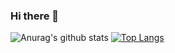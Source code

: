 ### Hi there 👋

<!--
**Pascu999/Pascu999** is a ✨ _special_ ✨ repository because its `README.md` (this file) appears on your GitHub profile.

Here are some ideas to get you started:

- 🔭 I’m currently working on ...
- 🌱 I’m currently learning ...
- 👯 I’m looking to collaborate on ...
- 🤔 I’m looking for help with ...
- 💬 Ask me about ...
- 📫 How to reach me: ...
- 😄 Pronouns: ...
- ⚡ Fun fact: ...
-->

![Anurag's github stats](https://github-readme-stats.vercel.app/api?username=Pascu999&show_icons=true&theme=radical&count_private=true) [![Top Langs](https://github-readme-stats.vercel.app/api/top-langs/?username=Pascu999)](https://github.com/anuraghazra/github-readme-stats)
